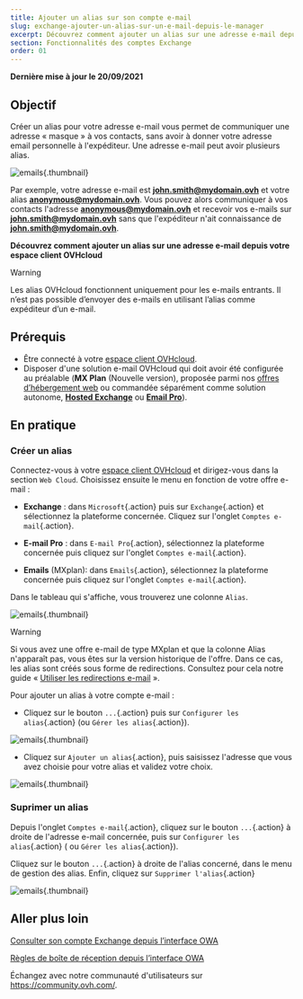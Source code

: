 ```yaml
---
title: Ajouter un alias sur son compte e-mail
slug: exchange-ajouter-un-alias-sur-un-e-mail-depuis-le-manager
excerpt: Découvrez comment ajouter un alias sur une adresse e-mail depuis votre espace client OVHcloud
section: Fonctionnalités des comptes Exchange
order: 01
---
```


**Dernière mise à jour le 20/09/2021**

## Objectif 

Créer un alias pour votre adresse e-mail vous permet de communiquer une adresse « masque » à vos contacts, sans avoir à donner votre adresse email personnelle à l'expéditeur. Une adresse e-mail peut avoir plusieurs alias.

![emails](images/email-alias01.png){.thumbnail}

Par exemple, votre adresse e-mail est **john.smith@mydomain.ovh** et votre alias **anonymous@mydomain.ovh**. Vous pouvez alors communiquer à vos contacts l'adresse **anonymous@mydomain.ovh** et recevoir vos e-mails sur **john.smith@mydomain.ovh** sans que l'expéditeur n'ait connaissance de **john.smith@mydomain.ovh**.

**Découvrez comment ajouter un alias sur une adresse e-mail depuis votre espace client OVHcloud**

> [!warning]
>
> Les alias OVHcloud fonctionnent uniquement pour les e-mails entrants. Il n’est pas possible d’envoyer des e-mails en utilisant l’alias comme expéditeur d’un e-mail.
>

## Prérequis

- Être connecté à votre [espace client OVHcloud](https://www.ovh.com/auth/?action=gotomanager&from=https://www.ovh.com/fr/&ovhSubsidiary=fr).
- Disposer d'une solution e-mail OVHcloud qui doit avoir été configurée au préalable (**MX Plan** (Nouvelle version), proposée parmi nos [offres d’hébergement web](https://www.ovhcloud.com/fr/web-hosting/) ou commandée séparément comme solution autonome, [**Hosted Exchange**](https://www.ovhcloud.com/fr/emails/hosted-exchange/) ou [**Email Pro**](https://www.ovhcloud.com/fr/emails/email-pro/)).

## En pratique

### Créer un alias

Connectez-vous à votre [espace client OVHcloud](https://www.ovh.com/auth/?action=gotomanager&from=https://www.ovh.com/fr/&ovhSubsidiary=fr) et dirigez-vous dans la section `Web Cloud`. Choisissez ensuite le menu en fonction de votre offre e-mail :

- **Exchange** : dans `Microsoft`{.action}  puis sur `Exchange`{.action} et sélectionnez la plateforme concernée. Cliquez sur l'onglet `Comptes e-mail`{.action}.

- **E-mail Pro** : dans `E-mail Pro`{.action}, sélectionnez la plateforme concernée puis cliquez sur l'onglet `Comptes e-mail`{.action}.

- **Emails** (MXplan): dans `Emails`{.action}, sélectionnez la plateforme concernée puis cliquez sur l'onglet `Comptes e-mail`{.action}.

Dans le tableau qui s'affiche, vous trouverez une colonne `Alias`.

![emails](images/email-alias012.png){.thumbnail}

> [!warning]
>
> Si vous avez une offre e-mail de type MXplan et que la colonne Alias n'apparaît pas, vous êtes sur la version historique de l'offre. Dans ce cas, les alias sont créés sous forme de redirections. Consultez pour cela notre guide « [Utiliser les redirections e-mail](https://docs.ovh.com/fr/emails/guide-des-redirections-emails/#version-historique-de-loffre-mx-plan) ».
>

Pour ajouter un alias à votre compte e-mail :

- Cliquez sur le bouton `...`{.action} puis sur `Configurer les alias`{.action} (ou `Gérer les alias`{.action}).

![emails](images/email-alias02.png){.thumbnail}

- Cliquez sur `Ajouter un alias`{.action}, puis saisissez l'adresse que vous avez choisie pour votre alias et validez votre choix.

![emails](images/email-alias03.png){.thumbnail}

### Suprimer un alias

Depuis l'onglet `Comptes e-mail`{.action}, cliquez sur le bouton `...`{.action} à droite de l'adresse e-mail concernée, puis sur `Configurer les alias`{.action} ( ou `Gérer les alias`{.action}).

Cliquez sur le bouton `...`{.action} à droite de l'alias concerné, dans le menu de gestion des alias. Enfin, cliquez sur `Supprimer l'alias`{.action}

![emails](images/email-alias04.png){.thumbnail}

## Aller plus loin

[Consulter son compte Exchange depuis l’interface OWA](https://docs.ovh.com/fr/microsoft-collaborative-solutions/exchange-2016-guide-utilisation-outlook-web-app/)

[Règles de boîte de réception depuis l’interface OWA](https://docs.ovh.com/fr/microsoft-collaborative-solutions/regles-boite-de-reception-owa/)

Échangez avec notre communauté d'utilisateurs sur <https://community.ovh.com/>.
